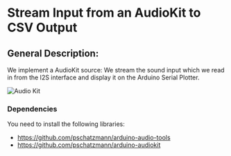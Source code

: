 
# Stream Input from an AudioKit to CSV Output

## General Description:

We implement a AudioKit source: We stream the sound input which we read in from the I2S interface and display it on the Arduino Serial Plotter. 

<img src="https://pschatzmann.github.io/arduino-audio-tools/resources/audio-toolkit.png" alt="Audio Kit" />

### Dependencies

You need to install the following libraries:

- https://github.com/pschatzmann/arduino-audio-tools
- https://github.com/pschatzmann/arduino-audiokit
